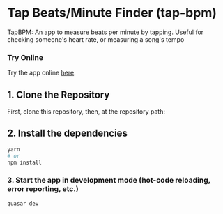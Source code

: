 # Tap Beats/Minute Finder (tap-bpm)

TapBPM: An app to measure beats per minute by tapping. Useful for checking someone's heart rate, or measuring a song's tempo

### Try Online
Try the app online [here](https://ravinojuwono.com/tapbpm).

## 1. Clone the Repository
First, clone this repository, then, at the repository path:

## 2. Install the dependencies
```bash
yarn
# or
npm install
```

### 3. Start the app in development mode (hot-code reloading, error reporting, etc.)
```bash
quasar dev
```


